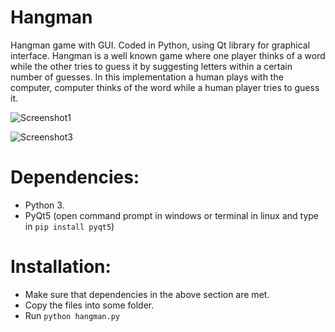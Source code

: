 # Hangman
Hangman game with GUI. Coded in Python, using Qt library for graphical interface.
Hangman is a well known game where one player thinks of a word while the other tries to guess it by suggesting letters within a certain number of guesses. In this implementation a human plays with the computer, computer thinks of the word while a human player tries to guess it. 

![Screenshot1](https://user-images.githubusercontent.com/85024854/169459077-9cd0d66e-d4ca-44d0-b5ba-da813741e36c.png)

![Screenshot3](https://user-images.githubusercontent.com/85024854/169459097-d306786e-988f-4986-bdd2-0e09ebcc0a96.png)


# Dependencies:

- Python 3. 
- PyQt5 (open command prompt in windows or terminal in linux and type in `pip install pyqt5`)


# Installation:

- Make sure that dependencies in the above section are met.
- Copy the files into some folder. 
- Run `python hangman.py`

